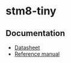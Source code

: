 # stm8-tiny
## Documentation
- [Datasheet](https://www.st.com/content/ccc/resource/technical/document/datasheet/42/5a/27/87/ac/5a/44/88/DM00024550.pdf/files/DM00024550.pdf/jcr:content/translations/en.DM00024550.pdf)
- [Reference manual](https://www.st.com/content/ccc/resource/technical/document/reference_manual/9a/1b/85/07/ca/eb/4f/dd/CD00190271.pdf/files/CD00190271.pdf/jcr:content/translations/en.CD00190271.pdf)

